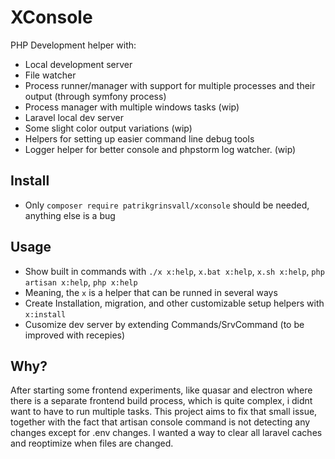 # XConsole

PHP Development helper with:
- Local development server
- File watcher 
- Process runner/manager with support for multiple processes and their output (through symfony process) 
- Process manager with multiple windows tasks (wip)
- Laravel local dev server 
- Some slight color output variations (wip)
- Helpers for setting up easier command line debug tools
- Logger helper for better console and phpstorm log watcher. (wip)

## Install
- Only `composer require patrikgrinsvall/xconsole` should be needed, anything else is a bug
   

## Usage
- Show built in commands with `./x x:help`, `x.bat x:help`, `x.sh x:help`, `php artisan x:help`, `php x:help`
- Meaning, the `x` is a helper that can be runned in several ways
- Create Installation, migration, and other customizable setup helpers with `x:install`
- Cusomize dev server by extending Commands/SrvCommand (to be improved with recepies)


## Why?
After starting some frontend experiments, like quasar and electron where there is a separate frontend build process, which is quite complex, i didnt want to have to run multiple tasks. This project aims to fix that small issue, together with the fact that artisan console command is not detecting any changes except for .env changes. I wanted a way to clear all laravel caches and reoptimize when files are changed.
